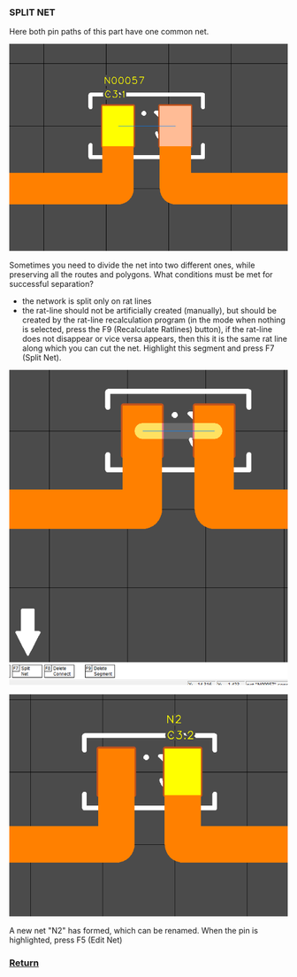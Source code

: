 ### SPLIT NET

Here both pin paths of this part have one common net. 

![](pictures/edit_tr9_4.png)

Sometimes you need to divide the net into two different ones, while preserving all the routes and polygons. What conditions must be met for successful separation?

* the network is split only on rat lines
* the rat-line should not be artificially created (manually), but should be created by the rat-line recalculation program (in the mode when nothing is selected, press the F9 (Recalculate Ratlines) button), if the rat-line does not disappear or vice versa appears, then this it is the same rat line along which you can cut the net.
Highlight this segment and press F7 (Split Net). 

![](pictures/split_net1.png)

![](pictures/split_net2.png)

A new net "N2" has formed, which can be renamed. When the pin is highlighted, press F5 (Edit Net)

### [Return](How_to.md)
